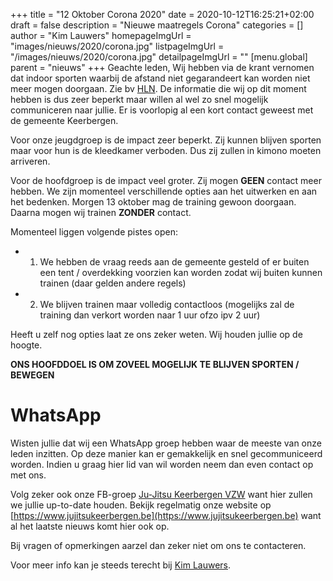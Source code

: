 +++
title = "12 Oktober Corona 2020"
date = 2020-10-12T16:25:21+02:00
draft = false
description = "Nieuwe maatregels Corona"
categories = []
author = "Kim Lauwers"
homepageImgUrl = "images/nieuws/2020/corona.jpg"
listpageImgUrl = "/images/nieuws/2020/corona.jpg"
detailpageImgUrl = ""
[menu.global]
    parent = "nieuws"
+++
Geachte leden,
Wij hebben via de krant vernomen dat indoor sporten waarbij de afstand niet gegarandeert kan worden niet meer mogen doorgaan.
Zie bv [HLN]( https://www.hln.be/nieuws/binnenland/sportwereld-naar-code-oranje-indoorsporten-waar-afstand-van-1-5-meter-niet-mogelijk-is-verboden-vanaf-woensdag~a9d41cde/).
De informatie die wij op dit moment hebben is dus zeer beperkt maar willen al wel zo snel mogelijk communiceren naar jullie. Er is voorlopig al een kort contact geweest met de gemeente Keerbergen.

Voor onze jeugdgroep is de impact zeer beperkt. Zij kunnen blijven sporten maar voor hun is de kleedkamer verboden. Dus zij zullen in kimono moeten arriveren.

Voor de hoofdgroep is de impact veel groter. Zij mogen **GEEN** contact meer hebben. We zijn momenteel verschillende opties aan het uitwerken en aan het bedenken.
Morgen 13 oktober mag de training gewoon doorgaan. Daarna mogen wij trainen **ZONDER** contact. 

Momenteel liggen volgende pistes open:

* 1) We hebben de vraag reeds aan de gemeente gesteld of er buiten een tent / overdekking voorzien kan worden zodat wij buiten kunnen trainen (daar gelden andere regels)
* 2) We blijven trainen maar volledig contactloos (mogelijks zal de training dan verkort worden naar 1 uur ofzo ipv 2 uur)

Heeft u zelf nog opties laat ze ons zeker weten. Wij houden jullie op de hoogte.

**ONS HOOFDDOEL IS OM ZOVEEL MOGELIJK TE BLIJVEN SPORTEN / BEWEGEN**

# WhatsApp
Wisten jullie dat wij een WhatsApp groep hebben waar de meeste van onze leden inzitten.
Op deze manier kan er gemakkelijk en snel gecommuniceerd worden.
Indien u graag hier lid van wil worden neem dan even contact op met ons.


Volg zeker ook onze FB-groep [Ju-Jitsu Keerbergen VZW](https://www.facebook.com/groups/357231384348318/) want hier zullen we jullie up-to-date houden. Bekijk regelmatig onze website op [https://www.jujitsukeerbergen.be](https://www.jujitsukeerbergen.be) want al het laatste nieuws komt hier ook op.

Bij vragen of opmerkingen aarzel dan zeker niet om ons te contacteren.

Voor meer info kan je steeds terecht bij [Kim Lauwers](https://www.jujitsukeerbergen.be/trainers/#Kim_Lauwers).